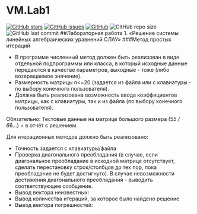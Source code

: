 # VM.Lab1
[![GitHub stars][stars-shield]][stars-url]
[![GitHub issues][issues-shield]][issues-url]
[![GitHub][license-shield]][license-url]
![GitHub repo size](https://img.shields.io/github/repo-size/KirillShakhov/VM.Lab1)
![GitHub last commit](https://img.shields.io/github/last-commit/KirillShakhov/VM.Lab1)
##Лабораторная работа 1. «Решение системы линейных алгебраических уравнений СЛАУ»
###Метод простых итераций
* В программе численный метод должен быть реализован в виде отдельной подпрограммы или класса, в который исходные данные передаются в качестве параметров, выходные - тоже (либо возвращаемое значение). 
* Размерность матрицы n<=20 (задается из файла или с клавиатуры - по выбору конечного пользователя).
* Должна быть реализована возможность ввода коэффициентов матрицы,  как с клавиатуры, так и из файла (по выбору конечного пользователя).

Обязательно: Тестовые данные на матрице большого размера (5*5 / 6*6...) + в отчёт с решением.

Для итерационных методов должно быть реализовано:
* Точность задается с клавиатуры/файла
* Проверка диагонального преобладания (в случае, если диагональное преобладание в исходной  матрице отсутствует, сделать перестановку строк/столбцов до тех пор, пока преобладание не будет достигнуто). В случае невозможности достижения диагонального преобладания - выводить соответствующее сообщение.
* Вывод вектора неизвестных: 
* Вывод количества итераций, за которое было найдено решение
* Вывод вектора погрешностей:

[stars-shield]: https://img.shields.io/github/stars/KirillShakhov/VM.Lab1?style=social
[stars-url]: https://github.com/KirillShakhov/VM.Lab1/stargazers
[issues-shield]: https://img.shields.io/github/issues/KirillShakhov/VM.Lab1
[issues-url]: https://github.com/KirillShakhov/VM.Lab1/issues
[license-shield]: https://img.shields.io/github/license/KirillShakhov/VM.Lab1
[license-url]: https://github.com/KirillShakhov/VM.Lab1/blob/master/LICENSE
